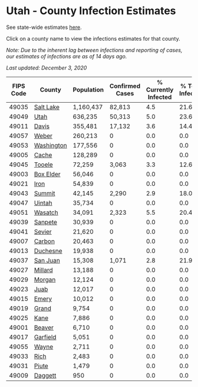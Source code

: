 # Utah - County Infection Estimates

See state-wide estimates [here](/infections/us-ut).

Click on a county name to view the infections estimates for that county.

*Note: Due to the inherent lag between infections and reporting of cases, our estimates of infections are as of 14 days ago.*

*Last updated: December 3, 2020*

|   FIPS Code |                   County |   Population |   Confirmed Cases |   % Currently Infected |   % Total Infected |
|-------------|--------------------------|--------------|-------------------|------------------------|--------------------|
|       49035 |   [Salt Lake](salt-lake) |    1,160,437 |            82,813 |                    4.5 |               21.6 |
|       49049 |             [Utah](utah) |      636,235 |            50,313 |                    5.0 |               23.6 |
|       49011 |           [Davis](davis) |      355,481 |            17,132 |                    3.6 |               14.4 |
|       49057 |           [Weber](weber) |      260,213 |                 0 |                    0.0 |                0.0 |
|       49053 | [Washington](washington) |      177,556 |                 0 |                    0.0 |                0.0 |
|       49005 |           [Cache](cache) |      128,289 |                 0 |                    0.0 |                0.0 |
|       49045 |         [Tooele](tooele) |       72,259 |             3,063 |                    3.3 |               12.6 |
|       49003 |   [Box Elder](box-elder) |       56,046 |                 0 |                    0.0 |                0.0 |
|       49021 |             [Iron](iron) |       54,839 |                 0 |                    0.0 |                0.0 |
|       49043 |         [Summit](summit) |       42,145 |             2,290 |                    2.9 |               18.0 |
|       49047 |         [Uintah](uintah) |       35,734 |                 0 |                    0.0 |                0.0 |
|       49051 |       [Wasatch](wasatch) |       34,091 |             2,323 |                    5.5 |               20.4 |
|       49039 |       [Sanpete](sanpete) |       30,939 |                 0 |                    0.0 |                0.0 |
|       49041 |         [Sevier](sevier) |       21,620 |                 0 |                    0.0 |                0.0 |
|       49007 |         [Carbon](carbon) |       20,463 |                 0 |                    0.0 |                0.0 |
|       49013 |     [Duchesne](duchesne) |       19,938 |                 0 |                    0.0 |                0.0 |
|       49037 |     [San Juan](san-juan) |       15,308 |             1,071 |                    2.8 |               21.9 |
|       49027 |       [Millard](millard) |       13,188 |                 0 |                    0.0 |                0.0 |
|       49029 |         [Morgan](morgan) |       12,124 |                 0 |                    0.0 |                0.0 |
|       49023 |             [Juab](juab) |       12,017 |                 0 |                    0.0 |                0.0 |
|       49015 |           [Emery](emery) |       10,012 |                 0 |                    0.0 |                0.0 |
|       49019 |           [Grand](grand) |        9,754 |                 0 |                    0.0 |                0.0 |
|       49025 |             [Kane](kane) |        7,886 |                 0 |                    0.0 |                0.0 |
|       49001 |         [Beaver](beaver) |        6,710 |                 0 |                    0.0 |                0.0 |
|       49017 |     [Garfield](garfield) |        5,051 |                 0 |                    0.0 |                0.0 |
|       49055 |           [Wayne](wayne) |        2,711 |                 0 |                    0.0 |                0.0 |
|       49033 |             [Rich](rich) |        2,483 |                 0 |                    0.0 |                0.0 |
|       49031 |           [Piute](piute) |        1,479 |                 0 |                    0.0 |                0.0 |
|       49009 |       [Daggett](daggett) |          950 |                 0 |                    0.0 |                0.0 |
